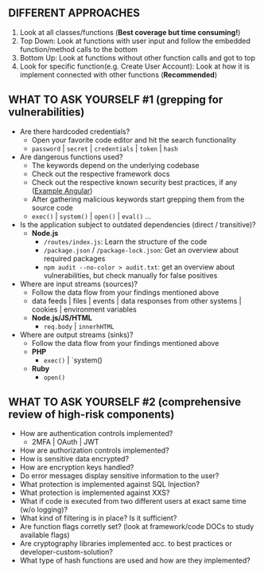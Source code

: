 ## DIFFERENT APPROACHES
1. Look at all classes/functions (**Best coverage but time consuming!**)
2. Top Down: Look at functions with user input and follow the embedded function/method calls to the bottom
3. Bottom Up: Look at functions without other function calls and got to top
4. Look for specific function(e.g. Create User Account): Look at how it is implement connected with other functions (**Recommended**)

## WHAT TO ASK YOURSELF #1 (grepping for vulnerabilities)
- Are there hardcoded credentials? 
  - Open your favorite code editor and hit the search functionality
  - `password` | `secret` | `credentials` | `token` | `hash`  
- Are dangerous functions used?
  - The keywords depend on the underlying codebase
  - Check out the respective framework docs
  - Check out the respective known security best practices, if any ([Example Angular](https://angular.io/guide/security))
  - After gathering malicious keywords start grepping them from the source code
  - `exec()` | `system()` | `open()` | `eval()` ...
- Is the application subject to outdated dependencies (direct / transitive)? 
  - **Node.js**
    - `/routes/index.js`: Learn the structure of the code
    - `/package.json` / `/package-lock.json`: Get an overview about required packages
    - `npm audit --no-color > audit.txt`: get an overview about vulnerabilities, but check manually for false positives  
- Where are input streams (sources)? 
  - Follow the data flow from your findings mentioned above
  - data feeds | files | events | data responses from other systems | cookies | environment variables
  - **Node.js/JS/HTML**
    - `req.body` | `innerhHTML`
- Where are output streams (sinks)? 
  - Follow the data flow from your findings mentioned above
  - **PHP**
    - `exec()` | `system()
  - **Ruby**
    - `open()`

## WHAT TO ASK YOURSELF #2 (comprehensive review of high-risk components)
- How are authentication controls implemented?
  - 2MFA | OAuth | JWT
- How are authorization controls implemented?
- How is sensitive data encrypted?
- How are encryption keys handled?
- Do error messages display sensitive information to the user?
- What protection is implemented against SQL Injection?
- What protection is implemented against XXS?
- What if code is executed from two different users at exact same time (w/o logging)?
- What kind of filtering is in place? Is it sufficient?
- Are function flags corretly set? (look at framework/code DOCs to study available flags)
- Are cryptography libraries implemented acc. to best practices or developer-custom-solution?
- What type of hash functions are used and how are they implemented?

